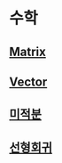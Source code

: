 # 수학
## [Matrix](https://github.com/kps990515/AI/tree/main/Matrix)
## [Vector](https://github.com/kps990515/AI/tree/main/Vector)
## [미적분](https://github.com/kps990515/AI/tree/main/calculus)
## [선형회귀](https://github.com/kps990515/AI/tree/main/LinearRegression)